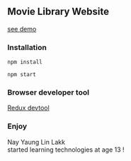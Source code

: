 ## Movie Library Website

[see demo](https://movie-library-49712.firebaseapp.com/)

### Installation

```
npm install

npm start
```

### Browser developer tool

[Redux devtool](https://chrome.google.com/webstore/detail/redux-devtools/lmhkpmbekcpmknklioeibfkpmmfibljd)

### Enjoy

Nay Yaung Lin Lakk <br />
started learning technologies at age 13 !